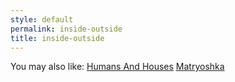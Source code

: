 ```yaml
---
style: default
permalink: inside-outside
title: inside-outside
---
```

You may also like:
[Humans And Houses](http://scp-wiki.net/humans-and-houses)
[Matryoshka](http://scp-wiki.net/matryoshka)